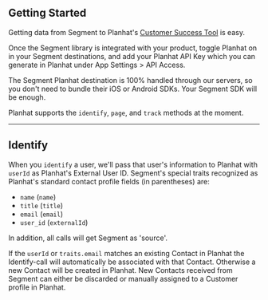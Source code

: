 ## Getting Started
Getting data from Segment to Planhat's [Customer Success Tool](http://www.planhat.com/) is easy.

Once the Segment library is integrated with your product, toggle Planhat on in your Segment destinations, and add your Planhat API Key which you can generate in Planhat under App Settings > API Access. 

The Segment Planhat destination is 100% handled through our servers, so you don't need to bundle their iOS or Android SDKs. Your Segment SDK will be enough.

Planhat supports the `identify`, `page`, and `track` methods at the moment.

- - -

## Identify

When you `identify` a user, we'll pass that user's information to Planhat with `userId` as Planhat's External User ID. Segment's special traits recognized as Planhat's standard contact profile fields (in parentheses) are: 

- `name` (`name`)
- `title` (`title`)
- `email` (`email`) 
- `user_id` (`externalId`) 


In addition, all calls will get Segment as 'source'.

If the `userId` or `traits.email` matches an existing Contact in Planhat the Identify-call will automatically be associated with that Contact. Otherwise a new Contact will be created in Planhat. New Contacts received from Segment can either be discarded or manually assigned to a Customer profile in Planhat.
